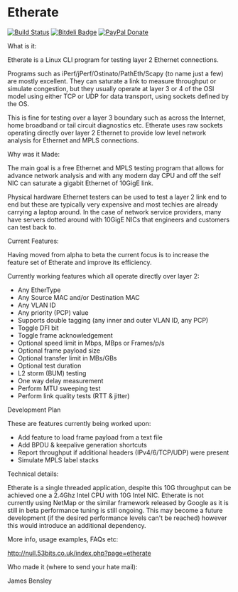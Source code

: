 Etherate
========

[![Build Status](https://travis-ci.org/jwbensley/Etherate.svg?branch=master)](https://travis-ci.org/jwbensley/Etherate)
[![Bitdeli Badge](https://d2weczhvl823v0.cloudfront.net/jwbensley/etherate/trend.png)](https://bitdeli.com/free "Bitdeli Badge")
[![PayPal Donate](https://img.shields.io/badge/paypal-donate-green.svg)](https://www.paypal.com/cgi-bin/webscr?cmd=_donations&business=james%40bensley%2eme&lc=GB&item_name=Etherate&currency_code=GBP)


What is it:

  Etherate is a Linux CLI program for testing layer 2 Ethernet connections.

  Programs such as iPerf/jPerf/Ostinato/PathEth/Scapy (to name just a few) 
  are mostly excellent. They can saturate a link to measure throughput or 
  simulate congestion, but they usually operate at layer 3 or 4 of the OSI
  model using either TCP or UDP for data transport, using sockets defined
  by the OS.

  This is fine for testing over a layer 3 boundary such as across the
  Internet, home broadband or tail circuit diagnostics etc. Etherate uses
  raw sockets operating directly over layer 2 Ethernet to provide low level
  network analysis for Ethernet and MPLS connections.


Why was it Made:  

  The main goal is a free Ethernet and MPLS testing program that allows for
  advance network analysis and with any modern day CPU and off the self NIC
  can saturate a gigabit Ethernet of 10GigE link.

  Physical hardware Ethernet testers can be used to test a layer 2 link end
  to end but these are typically very expensive and most techies are already
  carrying a laptop around. In the case of network service providers, many
  have servers dotted around with 10GigE NICs that engineers and customers
  can test back to.


Current Features:

  Having moved from alpha to beta the current focus is to increase the
  feature set of Etherate and improve its efficiency.

  Currently working features which all operate directly over layer 2:
  
  - Any EtherType
  - Any Source MAC and/or Destination MAC
  - Any VLAN ID
  - Any priority (PCP) value
  - Supports double tagging (any inner and outer VLAN ID, any PCP)
  - Toggle DFI bit
  - Toggle frame acknowledgement
  - Optional speed limit in Mbps, MBps or Frames/p/s
  - Optional frame payload size
  - Optional transfer limit in MBs/GBs
  - Optional test duration
  - L2 storm (BUM) testing
  - One way delay measurement
  - Perform MTU sweeping test
  - Perform link quality tests (RTT & jitter)

  
Development Plan

  These are features currently being worked upon:
  
  - Add feature to load frame payload from a text file
  - Add BPDU & keepalive generation shortcuts
  - Report throughput if additional headers (IPv4/6/TCP/UDP) were present
  - Simulate MPLS label stacks


Technical details:

  Etherate is a single threaded application, despite this 10G throughput
  can be achieved one a 2.4Ghz Intel CPU with 10G Intel NIC. Etherate is
  not currently using NetMap or the similar framework released by Google
  as it is still in beta performance tuning is still ongoing. This may
  become a future development (if the desired performance levels can't
  be reached) however this would introduce an additional dependency.


More info, usage examples, FAQs etc:

  http://null.53bits.co.uk/index.php?page=etherate


Who made it (where to send your hate mail):

  James Bensley <jwbensley at gmail dot com>
